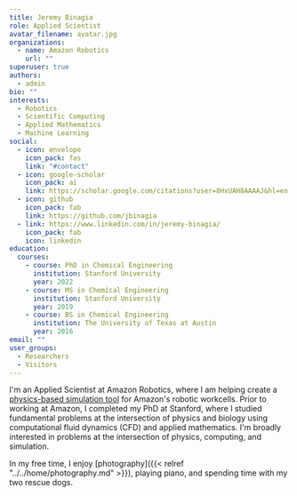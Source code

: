 ```yaml
---
title: Jeremy Binagia
role: Applied Scientist
avatar_filename: avatar.jpg
organizations:
  - name: Amazon Robotics
    url: ""
superuser: true
authors:
  - admin
bio: ""
interests:
  - Robotics
  - Scientific Computing
  - Applied Mathematics
  - Machine Learning
social:
  - icon: envelope
    icon_pack: fas
    link: "#contact"
  - icon: google-scholar
    icon_pack: ai
    link: https://scholar.google.com/citations?user=8HxUAH8AAAAJ&hl=en
  - icon: github
    icon_pack: fab
    link: https://github.com/jbinagia
  - link: https://www.linkedin.com/in/jeremy-binagia/
    icon_pack: fab
    icon: linkedin
education:
  courses:
    - course: PhD in Chemical Engineering
      institution: Stanford University
      year: 2022
    - course: MS in Chemical Engineering
      institution: Stanford University
      year: 2019
    - course: BS in Chemical Engineering
      institution: The University of Texas at Austin
      year: 2016
email: ""
user_groups:
  - Researchers
  - Visitors
---
```

I'm an Applied Scientist at Amazon Robotics, where I am helping create a [physics-based simulation tool](https://www.amazon.science/latest-news/at-amazon-robotics-simulation-gains-traction) for Amazon's robotic workcells. Prior to working at Amazon, 
I completed my PhD at Stanford, where I studied fundamental problems at the intersection of physics and biology using computational fluid dynamics (CFD) and applied mathematics. I'm broadly interested in problems at the intersection of physics, computing, and simulation. 

In my free time, I enjoy [photography]({{< relref "../../home/photography.md" >}}), playing piano, and spending time with my two rescue dogs. 